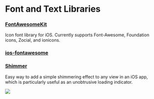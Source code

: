 # Font and Text Libraries

### [FontAwesomeKit](https://github.com/PrideChung/FontAwesomeKit)
Icon font library for iOS. Currently supports Font-Awesome, Foundation icons, Zocial, and ionicons.

### [ios-fontawesome](https://github.com/alexdrone/ios-fontawesome)

### [Shimmer](https://github.com/facebook/Shimmer)
Easy way to add a simple shimmering effect to any view in an iOS app, which is particularly useful as an unobtrusive loading indicator.

![](https://raw.githubusercontent.com/facebook/Shimmer/master/shimmer.gif)
